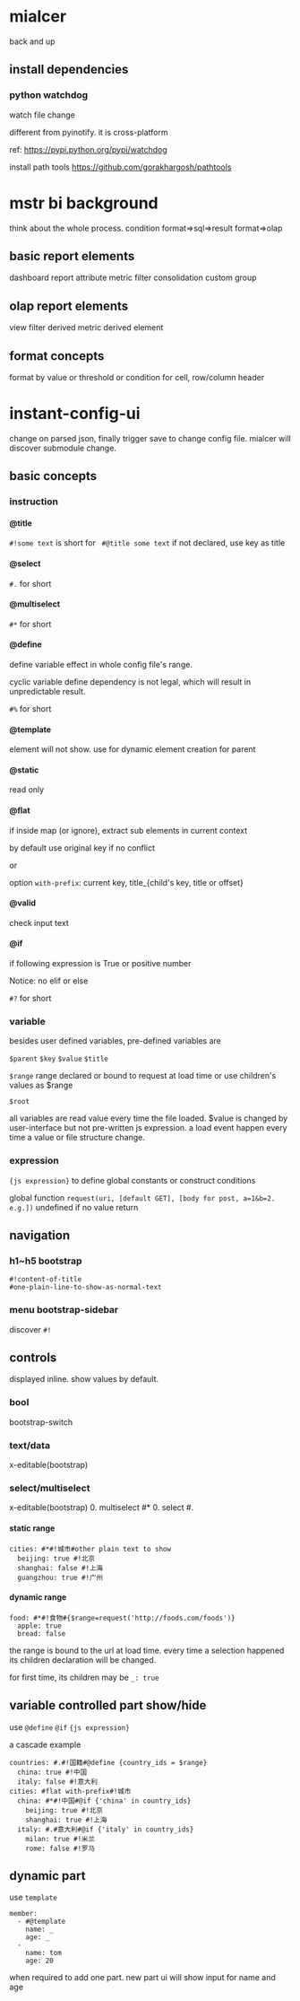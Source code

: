 # mialcer
back and up
## install dependencies
### python watchdog
watch file change

different from pyinotify. it is cross-platform

ref: https://pypi.python.org/pypi/watchdog

install path tools https://github.com/gorakhargosh/pathtools

# mstr bi background
think about the whole process.
condition format=>sql=>result format=>olap
## basic report elements
dashboard
report
attribute
metric
filter
consolidation
custom group
## olap report elements
view filter
derived metric
derived element
## format concepts
format by value or threshold or condition for cell, row/column header

# instant-config-ui
change on parsed json, finally trigger save to change config file. mialcer will discover submodule change.

## basic concepts
### instruction
#### @title
``` #!some text ``` is short for ``` #@title some text```
if not declared, use key as title
#### @select
``` #. ``` for short
#### @multiselect
``` #* ``` for short
#### @define
define variable effect in whole config file's range.

cyclic variable define dependency is not legal, which will result in unpredictable result.

``` #% ``` for short

#### @template
element will not show. use for dynamic element creation for parent
#### @static
read only
#### @flat
if inside map (or ignore), extract sub elements in current context

by default use original key if no conflict

or

option ``` with-prefix ```: current key, title_{child's key, title or offset}
#### @valid
check input text

#### @if
if following expression is True or positive number

Notice: no elif or else

``` #? ``` for short

### variable
besides user defined variables, pre-defined variables are

``` $parent ```
``` $key ```
``` $value ```
``` $title ```

``` $range ```
range declared or bound to request at load time
 or
use children's values as $range

``` $root ```

all variables are read value every time the file loaded. $value is changed by user-interface but not pre-written js expression.
a load event happen every time a value or file structure change.

### expression
``` {js expression} ``` to define global constants or construct conditions

global function ``` request(uri, [default GET], [body for post, a=1&b=2. e.g.]) ``` undefined if no value return

## navigation
### h1~h5 bootstrap
```
#!content-of-title
#one-plain-line-to-show-as-normal-text
```
### menu bootstrap-sidebar
discover ```#!```

## controls
displayed inline. show values by default.
### bool
bootstrap-switch
### text/data
x-editable(bootstrap)
### select/multiselect
x-editable(bootstrap)
0. multiselect #*
0. select #.

#### static range
```
cities: #*#!城市#other plain text to show
  beijing: true #!北京
  shanghai: false #!上海
  guangzhou: true #!广州
```

#### dynamic range
```
food: #*#!食物#{$range=request('http://foods.com/foods')}
  apple: true
  bread: false
```
the range is bound to the url at load time.
every time a selection happened its children declaration will be changed.

for first time, its children may be ``` _: true ```

## variable controlled part show/hide
use ``` @define ``` ``` @if ``` ``` {js expression} ```

a cascade example

```
countries: #.#!国籍#@define {country_ids = $range}
  china: true #!中国
  italy: false #!意大利
cities: #flat with-prefix#!城市
  china: #*#!中国#@if {'china' in country_ids}
    beijing: true #!北京
    shanghai: true #!上海
  italy: #.#意大利#@if {'italy' in country_ids}
    milan: true #!米兰
    rome: false #!罗马
```

## dynamic part
use ``` template ```

```
member:
  - #@template
    name: _
    age: _
  -
    name: tom
    age: 20
```
when required to add one part. new part ui will show input for name and age
